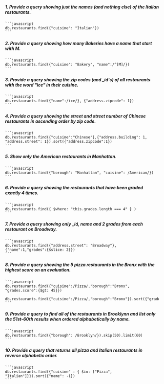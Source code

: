 ##### 1. Provide a query showing just the names (and nothing else) of the Italian restaurants.
	```javascript
	db.restaurants.find({"cuisine": "Italian"})
	```
##### 2. Provide a query showing how many Bakeries have a name that start with M.
	```javascript
	db.restaurants.find({"cuisine": "Bakery", "name":/^[M]/})
	```
##### 3. Provide a query showing the zip codes (and _id's) of all restaurants with the word "Ice" in their cuisine.
	```javascript
	db.restaurants.find({"name":/ice/}, {"address.zipcode": 1})
	```
##### 4. Provide a query showing the street and street number of Chinese restaurants in ascending order by zip code.
	```javascript
	db.restaurants.find({"cuisine":"Chinese"},{"address.building": 1, "address.street": 1}).sort({"address.zipcode":1})
	```
##### 5. Show only the American restaurants in Manhattan.
	```javascript
	db.restaurants.find({"borough": "Manhattan", "cuisine": /American/})
	```
##### 6. Provide a query showing the restaurants that have been graded exactly 4 times.
	```javascript
	db.restaurants.find({ $where: "this.grades.length === 4" } )
	```
##### 7. Provide a query showing only _id, name and 2 grades from each restaurant on Broadway.
	```javascript
	db.restaurants.find({"address.street": "Broadway"}, {"name":1,"grades":{$slice: 2}})
	```
##### 8. Provide a query showing the 5 pizza restaurants in the Bronx with the highest score on an evaluation.
	```javascript
	db.restaurants.find({"cuisine":/Pizza/,"borough":"Bronx", "grades.score":{$gt: 45}})

	db.restaurants.find({"cuisine":/Pizza/,"borough":"Bronx"}).sort({"grades.score":1}).limit(5)
	```
##### 9. Provide a query to find all of the restaurants in Brooklynn and list only the 51st-60th results when ordered alphabetically by name.
	```javascript
	db.restaurants.find({"borough": /Brooklyn/}).skip(50).limit(60)
	```

##### 10. Provide a query that returns all pizza and Italian restaurants in reverse alphabetic order.
	```javascript
	db.restaurants.find({"cuisine" : { $in: ["Pizza", "Italian"]}}).sort({"name": -1})
	```
